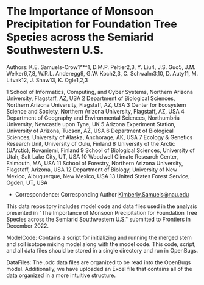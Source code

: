# The Importance of Monsoon Precipitation for Foundation Tree Species across the Semiarid Southwestern U.S.

Authors: K.E. Samuels-Crow1^*^1, D.M.P. Peltier2,3, Y. Liu4, J.S. Guo5, J.M. Welker6,7,8, W.R.L. Anderegg9, G.W. Koch2,3, C. Schwalm3,10, D. Auty11, M. Litvak12, J. Shaw13, K. Ogle1,2,3

1 School of Informatics, Computing, and Cyber Systems, Northern Arizona University, Flagstaff, AZ, USA
2 Department of Biological Sciences, Northern Arizona University, Flagstaff, AZ, USA
3 Center for Ecosystem Science and Society, Northern Arizona University, Flagstaff, AZ, USA
4 Department of Geography and Environmental Sciences, Northumbria University, Newcastle upon Tyne, UK
5 Arizona Experiment Station, University of Arizona, Tucson, AZ, USA
6 Department of Biological Sciences, University of Alaska, Anchorage, AK, USA
7 Ecology & Genetics Research Unit, University of Oulu, Finland
8 University of the Arctic (UArctic), Rovaniemi, Finland
9 School of Biological Sciences, University of Utah, Salt Lake City, UT, USA
10 Woodwell Climate Research Center, Falmouth, MA, USA
11 School of Forestry, Northern Arizona University, Flagstaff, Arizona, USA
12 Department of Biology, University of New Mexico, Albuquerque, New Mexico, USA
13 United States Forest Service, Ogden, UT, USA
* Correspondence: 
Corresponding Author
Kimberly.Samuels@nau.edu

This data repository includes model code and data files used in the analysis presented in "The Importance of Monsoon Precipitation for Foundation Tree Species across the Semiarid Southwestern U.S." submitted to Frontiers in December 2022.

ModelCode: Contains a script for initializing and running the merged stem and soil isotope mixing model along with the model code. This code, script, and all data files should be stored in a single directory and run in OpenBugs.

DataFiles: The .odc data files are organized to be read into the OpenBugs model. Additionally, we have uploaded an Excel file that contains all of the data organized in a more intuitive structure.
